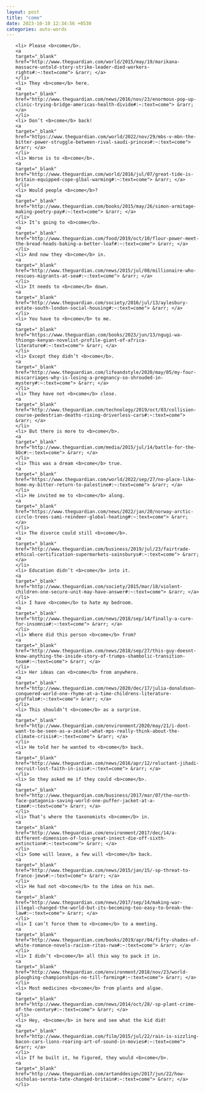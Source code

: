 ```yaml
---
layout: post
title: "come"
date: 2023-10-10 12:34:56 +0530
categories: auto-words
---
```

<ol>

    <li> Please <b>come</b>.
    <a 
    target="_blank" 
    href="http://www.theguardian.com/world/2015/may/19/marikana-massacre-untold-story-strike-leader-died-workers-rights#:~:text=come"> &rarr; </a>
    </li>
    <li> They <b>come</b> here.
    <a 
    target="_blank" 
    href="http://www.theguardian.com/news/2016/nov/23/enormous-pop-up-clinic-trying-bridge-americas-health-divide#:~:text=come"> &rarr; </a>
    </li>
    <li> Don’t <b>come</b> back!
    <a 
    target="_blank" 
    href="https://www.theguardian.com/world/2022/nov/29/mbs-v-mbn-the-bitter-power-struggle-between-rival-saudi-princes#:~:text=come"> &rarr; </a>
    </li>
    <li> Worse is to <b>come</b>.
    <a 
    target="_blank" 
    href="http://www.theguardian.com/world/2016/jul/07/great-tide-is-britain-equipped-cope-glbal-warming#:~:text=come"> &rarr; </a>
    </li>
    <li> Would people <b>come</b>?
    <a 
    target="_blank" 
    href="http://www.theguardian.com/books/2015/may/26/simon-armitage-making-poetry-pay#:~:text=come"> &rarr; </a>
    </li>
    <li> It’s going to <b>come</b>.
    <a 
    target="_blank" 
    href="http://www.theguardian.com/food/2019/oct/10/flour-power-meet-the-bread-heads-baking-a-better-loaf#:~:text=come"> &rarr; </a>
    </li>
    <li> And now they <b>come</b> in.
    <a 
    target="_blank" 
    href="http://www.theguardian.com/news/2015/jul/08/millionaire-who-rescues-migrants-at-sea#:~:text=come"> &rarr; </a>
    </li>
    <li> It needs to <b>come</b> down.
    <a 
    target="_blank" 
    href="http://www.theguardian.com/society/2016/jul/13/aylesbury-estate-south-london-social-housing#:~:text=come"> &rarr; </a>
    </li>
    <li> You have to <b>come</b> to me.
    <a 
    target="_blank" 
    href="https://www.theguardian.com/books/2023/jun/13/ngugi-wa-thiongo-kenyan-novelist-profile-giant-of-africa-literature#:~:text=come"> &rarr; </a>
    </li>
    <li> Except they didn’t <b>come</b>.
    <a 
    target="_blank" 
    href="http://www.theguardian.com/lifeandstyle/2020/may/05/my-four-miscarriages-why-is-losing-a-pregnancy-so-shrouded-in-mystery#:~:text=come"> &rarr; </a>
    </li>
    <li> They have not <b>come</b> close.
    <a 
    target="_blank" 
    href="http://www.theguardian.com/technology/2019/oct/03/collision-course-pedestrian-deaths-rising-driverless-cars#:~:text=come"> &rarr; </a>
    </li>
    <li> But there is more to <b>come</b>.
    <a 
    target="_blank" 
    href="http://www.theguardian.com/media/2015/jul/14/battle-for-the-bbc#:~:text=come"> &rarr; </a>
    </li>
    <li> This was a dream <b>come</b> true.
    <a 
    target="_blank" 
    href="https://www.theguardian.com/world/2022/sep/27/no-place-like-home-my-bitter-return-to-palestine#:~:text=come"> &rarr; </a>
    </li>
    <li> He invited me to <b>come</b> along.
    <a 
    target="_blank" 
    href="https://www.theguardian.com/news/2022/jan/20/norway-arctic-circle-trees-sami-reindeer-global-heating#:~:text=come"> &rarr; </a>
    </li>
    <li> The divorce could still <b>come</b>.
    <a 
    target="_blank" 
    href="http://www.theguardian.com/business/2019/jul/23/fairtrade-ethical-certification-supermarkets-sainsburys#:~:text=come"> &rarr; </a>
    </li>
    <li> Education didn’t <b>come</b> into it.
    <a 
    target="_blank" 
    href="http://www.theguardian.com/society/2015/mar/18/violent-children-one-secure-unit-may-have-answer#:~:text=come"> &rarr; </a>
    </li>
    <li> I have <b>come</b> to hate my bedroom.
    <a 
    target="_blank" 
    href="http://www.theguardian.com/news/2018/sep/14/finally-a-cure-for-insomnia#:~:text=come"> &rarr; </a>
    </li>
    <li> Where did this person <b>come</b> from?
    <a 
    target="_blank" 
    href="http://www.theguardian.com/news/2018/sep/27/this-guy-doesnt-know-anything-the-inside-story-of-trumps-shambolic-transition-team#:~:text=come"> &rarr; </a>
    </li>
    <li> Her ideas can <b>come</b> from anywhere.
    <a 
    target="_blank" 
    href="http://www.theguardian.com/news/2020/dec/17/julia-donaldson-conquered-world-one-rhyme-at-a-time-childrens-literature-gruffalo#:~:text=come"> &rarr; </a>
    </li>
    <li> This shouldn’t <b>come</b> as a surprise.
    <a 
    target="_blank" 
    href="http://www.theguardian.com/environment/2020/may/21/i-dont-want-to-be-seen-as-a-zealot-what-mps-really-think-about-the-climate-crisis#:~:text=come"> &rarr; </a>
    </li>
    <li> He told her he wanted to <b>come</b> back.
    <a 
    target="_blank" 
    href="http://www.theguardian.com/news/2016/apr/12/reluctant-jihadi-recruit-lost-faith-in-isis#:~:text=come"> &rarr; </a>
    </li>
    <li> So they asked me if they could <b>come</b>.
    <a 
    target="_blank" 
    href="http://www.theguardian.com/business/2017/mar/07/the-north-face-patagonia-saving-world-one-puffer-jacket-at-a-time#:~:text=come"> &rarr; </a>
    </li>
    <li> That’s where the taxonomists <b>come</b> in.
    <a 
    target="_blank" 
    href="http://www.theguardian.com/environment/2017/dec/14/a-different-dimension-of-loss-great-insect-die-off-sixth-extinction#:~:text=come"> &rarr; </a>
    </li>
    <li> Some will leave, a few will <b>come</b> back.
    <a 
    target="_blank" 
    href="http://www.theguardian.com/news/2015/jan/15/-sp-threat-to-france-jews#:~:text=come"> &rarr; </a>
    </li>
    <li> He had not <b>come</b> to the idea on his own.
    <a 
    target="_blank" 
    href="http://www.theguardian.com/news/2017/sep/14/making-war-illegal-changed-the-world-but-its-becoming-too-easy-to-break-the-law#:~:text=come"> &rarr; </a>
    </li>
    <li> I can’t force them to <b>come</b> to a meeting.
    <a 
    target="_blank" 
    href="http://www.theguardian.com/books/2019/apr/04/fifty-shades-of-white-romance-novels-racism-ritas-rwa#:~:text=come"> &rarr; </a>
    </li>
    <li> I didn’t <b>come</b> all this way to pack it in.
    <a 
    target="_blank" 
    href="http://www.theguardian.com/environment/2018/nov/23/world-ploughing-championships-no-till-farming#:~:text=come"> &rarr; </a>
    </li>
    <li> Most medicines <b>come</b> from plants and algae.
    <a 
    target="_blank" 
    href="http://www.theguardian.com/news/2014/oct/28/-sp-plant-crime-of-the-century#:~:text=come"> &rarr; </a>
    </li>
    <li> Hey, <b>come</b> in here and see what the kid did!
    <a 
    target="_blank" 
    href="http://www.theguardian.com/film/2015/jul/22/rain-is-sizzling-bacon-cars-lions-roaring-art-of-sound-in-movies#:~:text=come"> &rarr; </a>
    </li>
    <li> If he built it, he figured, they would <b>come</b>.
    <a 
    target="_blank" 
    href="http://www.theguardian.com/artanddesign/2017/jun/22/how-nicholas-serota-tate-changed-britain#:~:text=come"> &rarr; </a>
    </li>